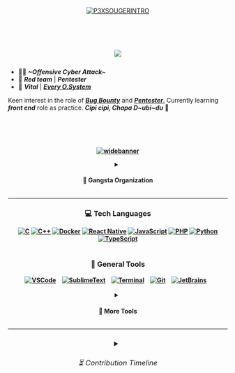 <div align="center">
    
[![P3XSOUGERINTRO](https://github.com/Sulaimannabdul/Sulaimannabdul/assets/151133481/45460dfa-3515-4f48-927c-c8ea648eb873)](https://www.interpol.int/Crimes/Cybercrime)</div>
<img src="https://www.animatedimages.org/data/media/562/animated-line-image-0111.gif" width="1000" height="5" />

<h1 align="center">
<img src="https://readme-typing-svg.herokuapp.com/?font=Exo+2&size=35&center=true&vCenter=true&width=500&height=70&duration=4000&color=3CEAFF&lines=Hi+There!👾+;+Welcome+to+my+Github!;" />
</h1>

- 🥷🏻 ***~Offensive Cyber Attack~***
- 🚩 ***Red team*** | ***Pentester***
- 🧠 ***Vital*** | [***Every O.System***](https://academy.hackthebox.com/achievement/badge/2380f792-f5ca-11ee-b18d-bea50ffe6cb4)

Keen interest in the role of [***Bug Bounty***](https://academy.hackthebox.com/achievement/badge/748cc11e-f764-11ee-b18d-bea50ffe6cb4) and [***Pentester***.](https://academy.hackthebox.com/achievement/badge/91423995-fcc8-11ee-b18d-bea50ffe6cb4) Currently learning ***front end*** role as practice. ***Cipi cipi, Chapa D~ubi~du*** 🔱

<img src="https://www.animatedimages.org/data/media/562/animated-line-image-0111.gif" width="1000" height="5" />

<h4 align="center"><br>
    
[![widebanner](https://github.com/Sulaimannabdul/Sulaimannabdul/assets/151133481/f5c87aa6-0e5e-4c84-b471-d38c0d8470b4)](https://www.wired.com/story/cybersecurity-marginalized-communities-problem/)
<details>
<summary><h4> 🦈 Gangsta Organization </h4></summary>
<div>

[![wallpaper](https://github.com/Sulaimannabdul/Sulaimannabdul/assets/151133481/107201f8-d35f-4b73-b3da-92b999947cd3)](https://github.com/Sulaimannabdul/WannaCry3.0)
</div>
</div>
<a href="https://www.blackhat.com/us-23/spotlight.html">
    <img align="center" alt="Git" width="50px" style="padding-right:10px;" src="https://static.thenounproject.com/png/2724524-200.png" /></a>
<link rel="stylesheet" href="style.css">
<img src="" alt="">
</div>
</details><hr>
<div align="center">
    
### 💻 Tech Languages
[![C](https://img.shields.io/badge/c-%2300599C.svg?style=for-the-badge&logo=c&logoColor=white)](https://www.programiz.com/c-programming)
[![C++](https://img.shields.io/badge/c++-%2300599C.svg?style=for-the-badge&logo=c%2B%2B&logoColor=white)](https://www.programiz.com/cpp-programming) 
[![Docker](https://img.shields.io/badge/docker-%230db7ed.svg?style=for-the-badge&logo=docker&logoColor=white)](https://www.docker.com/#build)
[![React Native](https://img.shields.io/badge/react_native-%2320232a.svg?style=for-the-badge&logo=react&logoColor=%2361DAFB)](https://reactnative.dev/)
[![JavaScript](https://img.shields.io/badge/javascript-%23323330.svg?style=for-the-badge&logo=javascript&logoColor=%23F7DF1E)](https://www.javascript.com/) 
[![PHP](https://img.shields.io/badge/php-%23777BB4.svg?style=for-the-badge&logo=php&logoColor=white)](https://www.php.net/) 
[![Python](https://img.shields.io/badge/python-3670A0?style=for-the-badge&logo=python&logoColor=ffdd54)](https://www.python.org/about/gettingstarted/) 
[![TypeScript](https://img.shields.io/badge/typescript-%23007ACC.svg?style=for-the-badge&logo=typescript&logoColor=white)](https://www.typescriptlang.org/)
<br><br>

<div align="center">

### 🧰 General Tools

<a href="https://code.visualstudio.com/">
    <img align="center" alt="VSCode" width="50px" style="padding-right:10px;" src="https://uxwing.com/wp-content/themes/uxwing/download/brands-and-social-media/visual-studio-code-icon.png" /></a>
<a href="https://atom-editor.cc/">
    <img align="center" alt="SublimeText" width="50px" style="padding-right:10px;" src="https://www.svgrepo.com/show/353433/atom-icon.svg" /></a>
<a href="https://www.scaler.com/topics/cyber-security/what-is-linux-terminal/">
    <img align="center" alt="Terminal" width="50px" style="padding-right:10px;" src="https://icons.iconarchive.com/icons/alecive/flatwoken/512/Apps-Terminal-Root-icon.png" /></a>
<a href="https://git-scm.com/">
    <img align="center" alt="Git" width="50px" style="padding-right:10px;" src="https://git-scm.com/images/logos/downloads/Git-Icon-1788C.png" /></a>
<a href="https://www.jetbrains.com/">
    <img align="center" alt="JetBrains" width="50px" style="padding-right:10px;" src="https://img.informer.com/icons_mac/png/128/419/419584.png" /></a><br><br>
<details>
<summary><h4> 🔫 More Tools </h4></summary>
<br><img align="center" alt="KaliLinux" width="28px" style="padding-right:10px;" src="https://seeklogo.com/images/K/kali-linux-logo-AED181186E-seeklogo.com.png" />
<img align="center" alt="ParrotOS" width="28px" style="padding-right:10px;" src="https://jessehirsh.com/content/images/size/w960/2020/08/Parrot_Logo.png" />
<img align="center" alt="BackBox" width="27px" style="padding-right:10px;" src="https://freepngimg.com/thumb/gnome/59140-backbox-operating-systems-linux-distribution-mint.png" />
<img align="center" alt="Metasploit" width="28px" style="padding-right:10px;" src="https://www.kali.org/tools/metasploit-framework/images/metasploit-framework-logo.svg" />
<img align="center" alt="JohnTheRipper" width="28px" style="padding-right:10px;" src="https://www.kali.org/tools/john/images/john-logo.svg" />
<img align="center" alt="Intruder" width="30px" style="padding-right:10px;" src="https://avatars.githubusercontent.com/u/39119616?s=200&v=4" />
<img align="center" alt="Airgeddon" width="26px" style="padding-right:10px;" src="https://www.kali.org/tools/airgeddon/images/airgeddon-logo.svg" />
<img align="center" alt="Legion" width="26px" style="padding-right:10px;" src="https://www.kali.org/tools/legion/images/legion-logo.svg" />
<img align="center" alt="Pegasus" width="27px" style="padding-right:10px;" src="https://www.pngkey.com/png/full/171-1710994_pegasus-png-download-image-horse.png" /><br><br>
<img align="center" alt="Nikto" width="32px" style="padding-right:10px;" src="https://www.kali.org/tools/nikto/images/nikto-logo.svg" />
<img align="center" alt="Nmap" width="30px" style="padding-right:10px;" src="https://www.kali.org/tools/nmap/images/nmap-logo.svg" />
<img align="center" alt="KeyScore" width="32px" style="padding-right:10px;" src="https://upload.wikimedia.org/wikipedia/commons/9/97/XKeyscore_backround_removed.png" />
<img align="center" alt="BlackArch" width="30px" style="padding-right:10px;" src="https://i.pinimg.com/originals/3c/22/20/3c222092882bee7ef18fa5be84ef2e1b.png" />
<img align="center" alt="BloodHound" width="32px" style="padding-right:10px;" src="https://www.kali.org/tools/bloodhound/images/bloodhound-logo.svg" />
<img align="center" alt="Beef" width="30px" style="padding-right:10px;" src="https://cdn.freelogovectors.net/wp-content/uploads/2017/05/Bull-Png-image-11.png" />
<img align="center" alt="Evil-winrm" width="30px" style="padding-right:10px;" src="https://www.kali.org/tools/evil-winrm/images/evil-winrm-logo.svg" />
<img align="center" alt="Ghidra" width="32px" style="padding-right:10px;" src="https://www.kali.org/tools/ghidra/images/ghidra-logo.svg" /><br><br>
    <pre style="border: none; outline: none;">────────────────────────────────────────────────────────────────</pre>
    <p><strong><em>Watch Dog</em></strong></p>
<img align="center" alt="BlackMamba" width="29px" style="padding-right:10px;" src="https://miro.medium.com/v2/resize:fit:1122/1*_pc0k3ZBgaIWgAFLM2EoVw.png" />
<img align="center" alt="Fierce" width="30px" style="padding-right:10px;" src="https://www.kali.org/tools/fierce/images/fierce-logo.svg" />
<img align="center" alt="SQLmap" width="30px" style="padding-right:10px;" src="https://www.kali.org/tools/sqlmap/images/sqlmap-logo.svg" />
<img align="center" alt="Bettercap" width="30px" style="padding-right:10px;" src="https://www.kali.org/tools/bettercap/images/bettercap-logo.svg" />
<img align="center" alt="ProxyChains" width="32px" style="padding-right:10px;" src="https://static.wikia.nocookie.net/ninjagaiden/images/4/40/I_kus_a_tga.png/revision/latest?cb=20231012080458" />
<img align="center" alt="Clang" width="33px" style="padding-right:10px;" src="https://llvm.org/img/DragonMedium.png" />
<img align="center" alt="MasScan" width="30px" style="padding-right:10px;" src="https://www.kali.org/tools/masscan/images/masscan-logo.svg" />
<img align="center" alt="GuruTrojan" width="30px" style="padding-right:10px;" src="https://static.vecteezy.com/system/resources/previews/023/974/944/original/samurai-mask-illustration-png.png" /><br><br>
<img align="center" alt="Hydra" width="30px" style="padding-right:10px;" src="https://www.kali.org/tools/hydra/images/hydra-logo.svg" />
<img align="center" alt="Crackmap" width="30px" style="padding-right:10px;" src="https://www.kali.org/tools/crackmapexec/images/crackmapexec-logo.svg" />
<img align="center" alt="Ettercap" width="33px" style="padding-right:10px;" src="https://www.kali.org/tools/ettercap/images/ettercap-logo.svg" />
<img align="center" alt="Pixiewps" width="30px" style="padding-right:10px;" src="https://www.kali.org/tools/pixiewps/images/pixiewps-logo.svg" />
<img align="center" alt="Hiddeneye" width="30px" style="padding-right:10px;" src="https://bit.ly/3WhpUTU" />
<img align="center" alt="JokerSpyware" width="30px" style="padding-right:10px;" src="https://png.pngtree.com/png-vector/20230808/ourmid/pngtree-the-joker-vector-png-image_6882698.png" />
<img align="center" alt="DarkVSCode" width="28px" style="padding-right:10px;" src="https://static-00.iconduck.com/assets.00/visual-studio-icon-256x255-fpc5q7fs.png" />
<img align="center" alt="Smilodon" width="30px" style="padding-right:10px;" src="https://i.pinimg.com/originals/3a/96/0c/3a960cda627ddb80b65e1649174c3bed.png" /><br><br>
<details>
<summary><h3><b>🪓 Reaper Scythe</b></h3></summary>
    <details>
        <summary><h4>🦅 <strong><em>Agitator...</em></strong></h4></summary>
 <p><img align="center" alt="Johnny" width="43px" style="padding-right:10px;" src="https://bit.ly/3xY8y40" />
    <img align="center" alt="TarantuWare" width="40px" style="padding-right:10px;" src="https://png.pngtree.com/png-vector/20240206/ourmid/pngtree-spider-insect-png-image_11729286.png" />
    <img align="center" alt="NetHunter" width="40px" style="padding-right:10px;" src="https://www.kali.org/blog/kali-linux-2022-4-release/images/kali-nethunter-logo-dragon-grey-transparent.png" />
    <img align="center" alt="DACLAttack" width="45px" style="padding-right:10px;" src="https://png.pngtree.com/png-clipart/20230218/ourmid/pngtree-realistic-alien-png-image_6606615.png" />
    <img align="center" alt="CracxRat" width="40px" style="padding-right:10px;" src="https://venom.software/wp-content/uploads/2023/01/craxs-logo.png" />
    <img align="center" alt="Kerberos" width="45px" style="padding-right:10px;" src="https://images.ctfassets.net/5owu3y35gz1g/6WRxehYWOAoadFucK9Wv9J/df264ff6f8559c85bb4fc69ce8f24b5c/Hades_About_Image_01.png" /><br><br>
    <img align="center" alt="Reaver" width="41px" style="padding-right:10px;" src="https://i.imgflip.com/52akv4.png" />
    <img align="center" alt="OniSpyware" width="38px" style="padding-right:10px;" src="https://bit.ly/3JVN8aN" />
    <img align="center" alt="SnappWare" width="43px" style="padding-right:10px;" src="https://png.pngtree.com/png-vector/20231104/ourmid/pngtree-crocodile-head-vector-illustration-png-image_10476144.png" />
    <img align="center" alt="CracxRatandroid" width="42px" style="padding-right:10px;" src="https://venom.software/wp-content/uploads/2022/10/anubis.png" />
    <img align="center" alt="MITMattack" width="46px" style="padding-right:10px;" src="https://www.signustech.com/upimages/ckeditor/1629955396_DarkWebID.png" />
    <img align="center" alt="EagleHawking" width="37px" style="padding-right:10px;" src="https://cdn.inspireuplift.com/uploads/images/seller_products/1679044936_16.png" /></p>
    </details><details>
        <summary><h4>⚡ <strong><em>Manace to Society</em></strong></h4></summary>
 <p><img align="center" alt="KerberosPRO" width="52px" style="padding-right:10px;" src="https://revthandeka.org/wp-content/uploads/2019/08/cerberus-illustration.png" />
    <img align="center" alt="Pegasus2.0" width="50px" style="padding-right:10px;" src="https://www.pngall.com/wp-content/uploads/13/Pegasus-PNG-Clipart.png" />
    <img align="center" alt="DarkFlipper" width="50px" style="padding-right:10px;" src="https://cdn.flipperzero.one/qFlipper_macOS_256px_ugly.png" />
    <img align="center" alt="iOSbotnet2.0" width="50px" style="padding-right:10px;" src="https://aaah0mnbncqtinas.public.blob.vercel-storage.com/OJBhMBo-no-background-SAQ3qNJGtkYJgeGu6tYLKfIjvXw2aa.png" />
    <img align="center" alt="KronosCK" width="48px" style="padding-right:10px;" src="https://www.freeiconspng.com/thumbs/werewolf/werewolf-transparent-png-17.png" /></p>
</details>
</details></div>
<div align="center">
<hr>

<h3><details>
<summary> <h6> ⏳ Contribution Timeline </h6></summary>
<br> 
<tr>
<td align="center">
<img src="https://github.com/Sulaimannabdul/Sulaimannabdul/blob/main/metrics.plugin.isocalendar.svg" />
</td>
</tr>
<br><br>
    <a href="https://github.com/Sulaimannabdul">
<img src="https://github-readme-activity-graph.vercel.app/graph?username=Sulaimannabdul&theme=react-dark&area=true&hide_border=true" /></a>
</div>
<div align="left">
</details>
<img src="https://www.animatedimages.org/data/media/562/animated-line-image-0111.gif" width="1000" height="5" />
